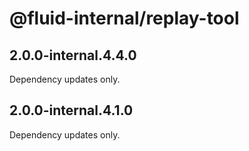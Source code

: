 # @fluid-internal/replay-tool

## 2.0.0-internal.4.4.0

Dependency updates only.

## 2.0.0-internal.4.1.0

Dependency updates only.
